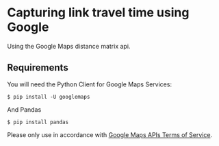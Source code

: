 # Capturing link travel time using Google

Using the Google Maps distance matrix api.

## Requirements

You will need the Python Client for Google Maps Services:

    $ pip install -U googlemaps

And Pandas

    $ pip install pandas

Please only use in accordance with [Google Maps APIs Terms of Service](https://developers.google.com/maps/terms).